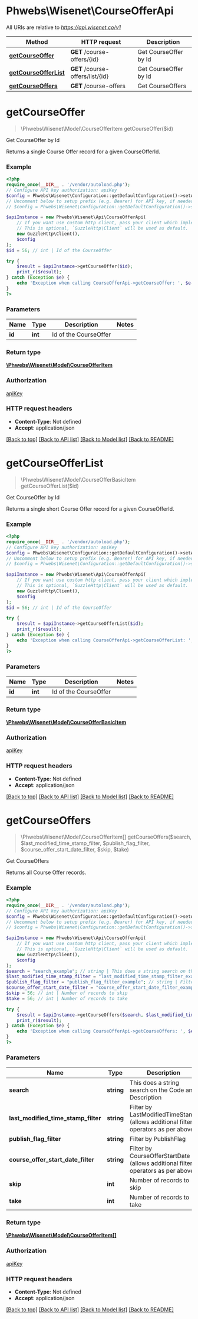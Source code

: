 # Phwebs\Wisenet\CourseOfferApi

All URIs are relative to *https://api.wisenet.co/v1*

Method | HTTP request | Description
------------- | ------------- | -------------
[**getCourseOffer**](CourseOfferApi.md#getcourseoffer) | **GET** /course-offers/{id} | Get CourseOffer by Id
[**getCourseOfferList**](CourseOfferApi.md#getcourseofferlist) | **GET** /course-offers/list/{id} | Get CourseOffer by Id
[**getCourseOffers**](CourseOfferApi.md#getcourseoffers) | **GET** /course-offers | Get CourseOffers

# **getCourseOffer**
> \Phwebs\Wisenet\Model\CourseOfferItem getCourseOffer($id)

Get CourseOffer by Id

Returns a single Course Offer record for a given CourseOfferId.

### Example
```php
<?php
require_once(__DIR__ . '/vendor/autoload.php');
// Configure API key authorization: apiKey
$config = Phwebs\Wisenet\Configuration::getDefaultConfiguration()->setApiKey('x-api-key', 'YOUR_API_KEY');
// Uncomment below to setup prefix (e.g. Bearer) for API key, if needed
// $config = Phwebs\Wisenet\Configuration::getDefaultConfiguration()->setApiKeyPrefix('x-api-key', 'Bearer');

$apiInstance = new Phwebs\Wisenet\Api\CourseOfferApi(
    // If you want use custom http client, pass your client which implements `GuzzleHttp\ClientInterface`.
    // This is optional, `GuzzleHttp\Client` will be used as default.
    new GuzzleHttp\Client(),
    $config
);
$id = 56; // int | Id of the CourseOffer

try {
    $result = $apiInstance->getCourseOffer($id);
    print_r($result);
} catch (Exception $e) {
    echo 'Exception when calling CourseOfferApi->getCourseOffer: ', $e->getMessage(), PHP_EOL;
}
?>
```

### Parameters

Name | Type | Description  | Notes
------------- | ------------- | ------------- | -------------
 **id** | **int**| Id of the CourseOffer |

### Return type

[**\Phwebs\Wisenet\Model\CourseOfferItem**](../Model/CourseOfferItem.md)

### Authorization

[apiKey](../../README.md#apiKey)

### HTTP request headers

 - **Content-Type**: Not defined
 - **Accept**: application/json

[[Back to top]](#) [[Back to API list]](../../README.md#documentation-for-api-endpoints) [[Back to Model list]](../../README.md#documentation-for-models) [[Back to README]](../../README.md)

# **getCourseOfferList**
> \Phwebs\Wisenet\Model\CourseOfferBasicItem getCourseOfferList($id)

Get CourseOffer by Id

Returns a single short Course Offer record for a given CourseOfferId.

### Example
```php
<?php
require_once(__DIR__ . '/vendor/autoload.php');
// Configure API key authorization: apiKey
$config = Phwebs\Wisenet\Configuration::getDefaultConfiguration()->setApiKey('x-api-key', 'YOUR_API_KEY');
// Uncomment below to setup prefix (e.g. Bearer) for API key, if needed
// $config = Phwebs\Wisenet\Configuration::getDefaultConfiguration()->setApiKeyPrefix('x-api-key', 'Bearer');

$apiInstance = new Phwebs\Wisenet\Api\CourseOfferApi(
    // If you want use custom http client, pass your client which implements `GuzzleHttp\ClientInterface`.
    // This is optional, `GuzzleHttp\Client` will be used as default.
    new GuzzleHttp\Client(),
    $config
);
$id = 56; // int | Id of the CourseOffer

try {
    $result = $apiInstance->getCourseOfferList($id);
    print_r($result);
} catch (Exception $e) {
    echo 'Exception when calling CourseOfferApi->getCourseOfferList: ', $e->getMessage(), PHP_EOL;
}
?>
```

### Parameters

Name | Type | Description  | Notes
------------- | ------------- | ------------- | -------------
 **id** | **int**| Id of the CourseOffer |

### Return type

[**\Phwebs\Wisenet\Model\CourseOfferBasicItem**](../Model/CourseOfferBasicItem.md)

### Authorization

[apiKey](../../README.md#apiKey)

### HTTP request headers

 - **Content-Type**: Not defined
 - **Accept**: application/json

[[Back to top]](#) [[Back to API list]](../../README.md#documentation-for-api-endpoints) [[Back to Model list]](../../README.md#documentation-for-models) [[Back to README]](../../README.md)

# **getCourseOffers**
> \Phwebs\Wisenet\Model\CourseOfferItem[] getCourseOffers($search, $last_modified_time_stamp_filter, $publish_flag_filter, $course_offer_start_date_filter, $skip, $take)

Get CourseOffers

Returns all Course Offer records.

### Example
```php
<?php
require_once(__DIR__ . '/vendor/autoload.php');
// Configure API key authorization: apiKey
$config = Phwebs\Wisenet\Configuration::getDefaultConfiguration()->setApiKey('x-api-key', 'YOUR_API_KEY');
// Uncomment below to setup prefix (e.g. Bearer) for API key, if needed
// $config = Phwebs\Wisenet\Configuration::getDefaultConfiguration()->setApiKeyPrefix('x-api-key', 'Bearer');

$apiInstance = new Phwebs\Wisenet\Api\CourseOfferApi(
    // If you want use custom http client, pass your client which implements `GuzzleHttp\ClientInterface`.
    // This is optional, `GuzzleHttp\Client` will be used as default.
    new GuzzleHttp\Client(),
    $config
);
$search = "search_example"; // string | This does a string search on the Code and Description
$last_modified_time_stamp_filter = "last_modified_time_stamp_filter_example"; // string | Filter by LastModifiedTimeStamp (allows additional filter operators as per above)
$publish_flag_filter = "publish_flag_filter_example"; // string | Filter by PublishFlag
$course_offer_start_date_filter = "course_offer_start_date_filter_example"; // string | Filter by CourseOfferStartDate (allows additional filter operators as per above)
$skip = 56; // int | Number of records to skip
$take = 56; // int | Number of records to take

try {
    $result = $apiInstance->getCourseOffers($search, $last_modified_time_stamp_filter, $publish_flag_filter, $course_offer_start_date_filter, $skip, $take);
    print_r($result);
} catch (Exception $e) {
    echo 'Exception when calling CourseOfferApi->getCourseOffers: ', $e->getMessage(), PHP_EOL;
}
?>
```

### Parameters

Name | Type | Description  | Notes
------------- | ------------- | ------------- | -------------
 **search** | **string**| This does a string search on the Code and Description | [optional]
 **last_modified_time_stamp_filter** | **string**| Filter by LastModifiedTimeStamp (allows additional filter operators as per above) | [optional]
 **publish_flag_filter** | **string**| Filter by PublishFlag | [optional]
 **course_offer_start_date_filter** | **string**| Filter by CourseOfferStartDate (allows additional filter operators as per above) | [optional]
 **skip** | **int**| Number of records to skip | [optional]
 **take** | **int**| Number of records to take | [optional]

### Return type

[**\Phwebs\Wisenet\Model\CourseOfferItem[]**](../Model/CourseOfferItem.md)

### Authorization

[apiKey](../../README.md#apiKey)

### HTTP request headers

 - **Content-Type**: Not defined
 - **Accept**: application/json

[[Back to top]](#) [[Back to API list]](../../README.md#documentation-for-api-endpoints) [[Back to Model list]](../../README.md#documentation-for-models) [[Back to README]](../../README.md)

